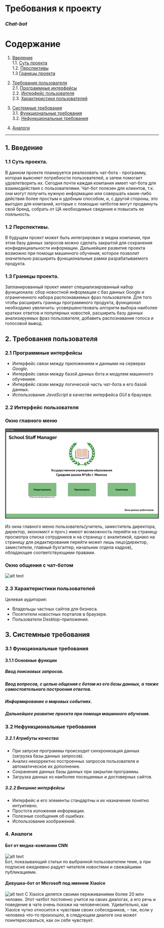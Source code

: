 # Требования к проекту  
### *Chat-bot*


# Содержание

 1.	[Введение](#1)   
   1.1. [Суть проекта](#1.1)    
   1.2. [Перспективы](#1.2)  
   1.3  [Границы проекта](#1.3)  
 
 2.	[Требования пользователя](#2)   
   2.1. [Программные интерфейсы](#2.1)   
   2.2. [Интерфейс пользователя](#2.2)   
   2.3. [Характеристики пользователей](#2.3) 
   
 3.	[Системные требования](#3)    
   3.1. [Функциональные требования](#3.1)   
   3.2. [Нефункциональные требования](#3.2)   
         
 4.	[Аналоги](#4) 
 
---
##  1.	Введение <a name="1"></a>   

###     1.1	Суть проекта.<a name="1.1"></a>
В данном проекте планируется реализовать чат-бота -  программу, которая выясняет потребности пользователей, а затем помогает удовлетворить их. Сегодня почти каждая компания имеет чат-бота для взаимодействия с пользователями. Чат-бот полезен для клиентов, т.к. они могут получить нужную информацию или совершать какие-либо действия более простым и удобным способом, и, с другой стороны, это выгодно для компаний, которые с помощью чатботов могут продвинуть свой бренд, собрать от ЦА необходимые сведения и повысить ее лояльность. 

###     1.2 Перспективы.<a name="1.2"></a> 
В будущем проект может быть интегрирован в медиа компании, при этом базу данных запросов можно сделать закрытой для сохранения конфиденциальности информации.
Дальнейшее развитие проекта возможно при помощи машинного обучения, которое позволит значительно расширить функциональные рамки разрабатываемого продукта.

###     1.3 Границы проекта.<a name="1.3"></a>      
Запланированный проект имеет специализированный набор функционала: сбор новостной информации с баз данных Google и ограниченного набора распознаваемых фраз пользователя. Для того чтобы расширить границы программного продукта, функционал необходимо увеличить: усовершенствовать алгоритм выбора наиболее кратких ответов и популярных новостей, расширить базу данных анализируемых фраз пользователя, добавить распознавание голоса и голосовой вывод.

## 2.	Требования пользователя<a name="2"></a> 

### 2.1	Программные интерфейсы<a name="2.1"></a>   
-	Интерфейс связи между приложением и данными на серверах *Google*.  
-	Интерфейс связи между базой данных бота и модулем машинного обучениея.
- Интерфейс свзяи между логической часть чат-бота и его базой данных.
-	Использование *JavaScript* в качестве интерфейса *GUI* в браузере. 

### 2.2	Интерфейс пользователя<a name="2.2"></a>   
### Окно главного меню
![alt text](https://github.com/EfimSirotkin/lab2-tritpo/blob/master/Images/Main.JPG)  

Из окна главного меню пользователь(учитель, заместитель директора, директор, экономист и проч.) имеют возможность перейти на страницу просмотра списка сотрудников и на страницу с аналитикой, однако на страницу для редактирования перейти может лишь лицо(директор, заместители, главный бухгалтер, начальник отдела кадров), обладающее соответствующими правами.  
### Окно общения с чат-ботом 
![alt text](https://github.com/EfimSirotkin/lab2-tritpo/blob/master/Images/Chat.JPG)

### 2.3	Характеристики пользователей<a name="2.3"></a>   
Целевая аудитория:  
-	Владельцы частных сайтов для бизнеса.
- Посетители новостных порталов в браузере.
- Пользователи Desktop-приложения.

## 3. Системные требования<a name="3"></a>   

### 3.1 Функциональные требования<a name="3.1"></a> 
#### 3.1.1 Основные функции 
#####	Ввод поисковых запросов. 
#####	Ввод вопросов, с целью общения с ботом из его базы данных, а также самостоятельного построения ответов.  
#####	Информирование о мировых событиях.
#####	Дальнейшее развитие проекта при помощи машинного обучения.   

### 3.2	Нефункциональные требования<a name="3.2"></a> 
##### 3.2.1	Атрибуты качества
-	При запуске программы происходит синхронизация данных (загрузка базы данных запросов).
-	Анализ некорректно построенных запросов пользователя и автоматическое их дополнение.
-	Сохранение данных базы данных при закрытии программы.
-	Загрузка данных из наиболее посещаемых и достоверных сайтов.
##### 	3.2.2	Внешние интерфейсы
-	Интерфейс и его элементы стандартны и их назначение понятно интуитивно.  
-	Простота изложения информации.
- Полезные сообщения об ошибках.
- Использование изображений.

### 4. Аналоги<a name="4"></a> 

#### Бот от медиа-компании CNN

![alt text](https://github.com/alkaptur19/3TPO_project/blob/master/Images/2017-03-06-texterra-13.jpg)  
Бот, показывающий статьи по выбранной пользователем теме, а при подписке ежедневно радует читателя новостями и свежайшими публикациями.

#### Девушка-бот от Microsoft под именем Xiaoice

![alt text](https://github.com/alkaptur19/3TPO_project/blob/master/Images/8292_d6b5b6924f7f8118104cd3e3921deeac.png)
С Xiaoice делятся своими переживаниями более 20 млн человек. 
Этот чатбот постоянно учится на своих диалогах, а его речь и поведение в чате очень похожи на человеческие.
Удивительно, как Xiaoice чутко относится к чувствам своих собеседников, – так, если у человека что-то произошло, в следующем диалоге она может поинтересоваться, как он себя чувствует.
